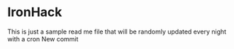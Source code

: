 # IronHack 

This is just a sample read me file that will be randomly updated every night with a cron New commit
